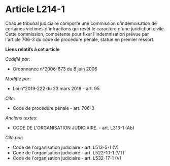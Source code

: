 # Article L214-1

Chaque tribunal judiciaire comporte une commission d'indemnisation de certaines victimes d'infractions qui revêt le caractère
d'une juridiction civile. Cette commission, compétente pour fixer l'indemnisation prévue par l'article 706-3 du code de
procédure pénale, statue en premier ressort.

**Liens relatifs à cet article**

_Codifié par_:

  - Ordonnance n°2006-673 du 8 juin 2006

_Modifié par_:

  - Loi n°2019-222 du 23 mars 2019 - art. 95

_Cite_:

  - Code de procédure pénale - art. 706-3

_Anciens textes_:

  - CODE DE L'ORGANISATION JUDICIAIRE. - art. L313-1 (Ab)

_Cité par_:

  - Code de l'organisation judiciaire - art. L513-5-1 (V)
  - Code de l'organisation judiciaire - art. L522-10-1 (VT)
  - Code de l'organisation judiciaire - art. L532-17-1 (V)
